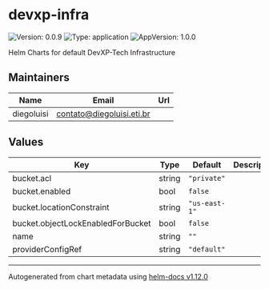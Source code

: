 # devxp-infra

![Version: 0.0.9](https://img.shields.io/badge/Version-0.0.9-informational?style=flat-square) ![Type: application](https://img.shields.io/badge/Type-application-informational?style=flat-square) ![AppVersion: 1.0.0](https://img.shields.io/badge/AppVersion-1.0.0-informational?style=flat-square)

Helm Charts for default DevXP-Tech Infrastructure

## Maintainers

| Name | Email | Url |
| ---- | ------ | --- |
| diegoluisi | <contato@diegoluisi.eti.br> |  |

## Values

| Key | Type | Default | Description |
|-----|------|---------|-------------|
| bucket.acl | string | `"private"` |  |
| bucket.enabled | bool | `false` |  |
| bucket.locationConstraint | string | `"us-east-1"` |  |
| bucket.objectLockEnabledForBucket | bool | `false` |  |
| name | string | `""` |  |
| providerConfigRef | string | `"default"` |  |

----------------------------------------------
Autogenerated from chart metadata using [helm-docs v1.12.0](https://github.com/norwoodj/helm-docs/releases/v1.12.0)
